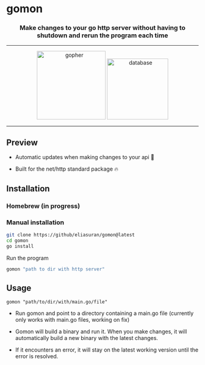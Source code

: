 # gomon

<h3 align="center">Make changes to your go http server without having to shutdown and rerun the program each time</h3>

---

<div align="center">

  <img height="180" src="https://github.com/eliasuran/gomon/assets/118540201/d1c78de7-1835-4106-af8f-0a053055a048" alt="gopher" />

  <img height="160" src="https://github.com/eliasuran/gomon/assets/118540201/6b8b7188-e60d-44ff-b6c7-a9a6fe987c69" alt="database" />
  
</div>

---

## Preview

* Automatic updates when making changes to your api 🚀

* Built for the net/http standard package 🔥



## Installation

### Homebrew (in progress)

### Manual installation

```sh
git clone https://github/eliasuran/gomon@latest
cd gomon
go install
```

Run the program

```sh
gomon "path to dir with http server"
```

## Usage

```shell
gomon "path/to/dir/with/main.go/file"
```


* Run gomon and point to a directory containing a main.go file (currently only works with main.go files, working on fix)

* Gomon will build a binary and run it. When you make changes, it will automatically build a new binary with the latest changes.

* If it encounters an error, it will stay on the latest working version until the error is resolved.
